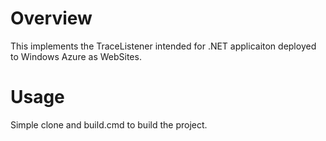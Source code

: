 Overview
========

This implements the TraceListener intended for .NET applicaiton deployed to Windows Azure as WebSites.

Usage
=====

Simple clone and build.cmd to build the project.


